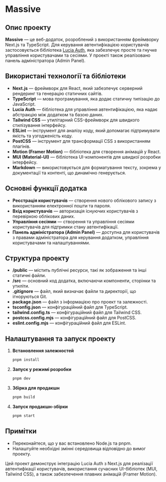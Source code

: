 # Massive

## Опис проекту

**Massive** — це веб-додаток, розроблений з використанням фреймворку Next.js та TypeScript. Для керування автентифікацією користувачів застосовується бібліотека [Lucia Auth](https://github.com/pilcrowOnPaper/lucia-auth), яка забезпечує просте та гнучке управління користувачами та сесіями. У проекті також реалізовано панель адміністратора (Admin Panel).

## Використані технології та бібліотеки

- **Next.js** — фреймворк для React, який забезпечує серверний рендеринг та генерацію статичних сайтів.
- **TypeScript** — мова програмування, яка додає статичну типізацію до JavaScript.
- **Lucia Auth** — бібліотека для управління автентифікацією, яка надає абстракцію між додатком та базою даних.
- **Tailwind CSS** — утилітарний CSS-фреймворк для швидкого стилізування інтерфейсу.
- **ESLint** — інструмент для аналізу коду, який допомагає підтримувати якість та узгодженість коду.
- **PostCSS** — інструмент для трансформації CSS з використанням плагінів.
- **Motion (Framer Motion)** — бібліотека для створення анімацій у React.
- **MUI (Material-UI)** — бібліотека UI-компонентів для швидкої розробки інтерфейсу.
- **Markdown** — використовується для форматування тексту, зокрема у документації та контенті, що динамічно генерується.

## Основні функції додатка

- **Реєстрація користувачів** — створення нового облікового запису з використанням електронної пошти та пароля.
- **Вхід користувачів** — авторизація існуючих користувачів з перевіркою облікових даних.
- **Управління сесіями** — створення та управління сесіями користувачів для підтримки стану автентифікації.
- **Панель адміністратора (Admin Panel)** — доступна для користувачів з правами адміністратора для керування додатком, управління користувачами та налаштуваннями.

## Структура проекту

- **/public** — містить публічні ресурси, такі як зображення та інші статичні файли.
- **/src** — основний код додатка, включаючи компоненти, сторінки та утиліти.
- **.gitignore** — файл, який визначає файли та директорії, що ігноруються Git.
- **package.json** — файл з інформацією про проект та залежності.
- **tsconfig.json** — конфігураційний файл для TypeScript.
- **tailwind.config.ts** — конфігураційний файл для Tailwind CSS.
- **postcss.config.mjs** — конфігураційний файл для PostCSS.
- **eslint.config.mjs** — конфігураційний файл для ESLint.

## Налаштування та запуск проекту

1. **Встановлення залежностей**
   ```sh
   pnpm install
   ```
2. **Запуск у режимі розробки**
   ```sh
   pnpm dev
   ```
3. **Збірка для продакшн**
   ```sh
   pnpm build
   ```
4. **Запуск продакшн-збірки**
   ```sh
   pnpm start
   ```

## Примітки

- Переконайтеся, що у вас встановлено Node.js та pnpm.
- Налаштуйте необхідні змінні середовища відповідно до вимог проекту.

Цей проект демонструє інтеграцію Lucia Auth з Next.js для реалізації автентифікації користувачів, використання сучасних UI-бібліотек (MUI, Tailwind CSS), а також забезпечення плавних анімацій (Framer Motion).
